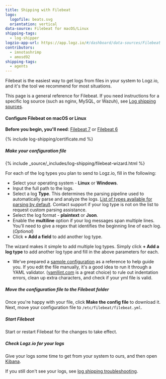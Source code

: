 ```yaml
---
title: Shipping with Filebeat
logo:
  logofile: beats.svg
  orientation: vertical
data-source: Filebeat for macOS/Linux
shipping-tags:
  - log-shipper
logzio-app-url: https://app.logz.io/#/dashboard/data-sources/Filebeat
contributors:
  - imnotashrimp
  - amosd92
shipping-tags:
  - agents
---
```


Filebeat is the easiest way to get logs from files in your system to Logz.io,
and it's the tool we recommend for most situations.

This page is a general reference for Filebeat.
If you need instructions for a specific log source (such as nginx, MySQL, or Wazuh),
see [Log shipping sources]({{site.baseurl}}/shipping/).


#### Configure Filebeat on macOS or Linux

**Before you begin, you'll need**:
[Filebeat 7](https://www.elastic.co/guide/en/beats/filebeat/current/filebeat-installation.html) or
[Filebeat 6](https://www.elastic.co/guide/en/beats/filebeat/6.7/filebeat-installation.html)


<div class="tasklist">

{% include log-shipping/certificate.md %}

##### Make your configuration file

{% include _source/_includes/log-shipping/filebeat-wizard.html %}


<!-- logzio-inject:filebeat-wizard -->



For each of the log types you plan to send to Logz.io, fill in the following:

* Select your operating system - **Linux** or **Windows**.
* Input the full path to the logs.
* Select a log **Type**. This determines the parsing pipeline used to automatically parse and analyze the logs. [List of types available for parsing by default](https://docs.logz.io/user-guide/log-shipping/built-in-log-types.html). Contact support if your log type is not on the list to request custom parsing assistance.
* Select the log format - **plaintext** or **Json**.
* Enable the **multiline** option if your log messages span
multiple lines. You’ll need to give a regex that
identifies the beginning line of each log. (_Optional_)
* Click **+ Add a field** to add another log type.

The wizard makes it simple to add multiple log types. Simply click **+ Add a log type** to add another log type and fill in the above parameters for each.


* We've prepared a [sample configuration](https://raw.githubusercontent.com/logzio/logz-docs/master/shipping-config-samples/logz-filebeat-config.yml) as a reference to help guide you.
If you edit the file manually, it's a good idea to run it through a YAML validator. ([yamllint.com](http://www.yamllint.com/) is a great choice) to rule out indentation errors, clean up extra characters, and check if your yml file is valid.

##### Move the configuration file to the Filebeat folder

Once you're happy with your file, click **Make the config file** to download it.
Next, move your configuration file to `/etc/filebeat/filebeat.yml`.

##### Start Filebeat

Start or restart Filebeat for the changes to take effect.

##### Check Logz.io for your logs

Give your logs some time to get from your system to ours, and then open [Kibana](https://app.logz.io/#/dashboard/kibana).

If you still don't see your logs, see [log shipping troubleshooting]({{site.baseurl}}/user-guide/log-shipping/log-shipping-troubleshooting.html).

</div>
